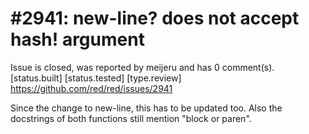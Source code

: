 
#2941: new-line? does not accept hash! argument
================================================================================
Issue is closed, was reported by meijeru and has 0 comment(s).
[status.built] [status.tested] [type.review]
<https://github.com/red/red/issues/2941>

Since the change to new-line, this has to be updated too. Also the docstrings of both functions still mention "block or paren".


